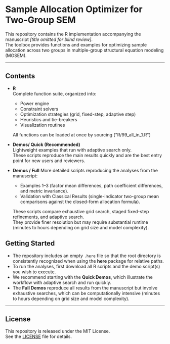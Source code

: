 # Sample Allocation Optimizer for Two-Group SEM

This repository contains the R implementation accompanying the manuscript *[title omitted for blind review]*.  
The toolbox provides functions and examples for optimizing sample allocation across two groups in multiple-group structural equation modeling (MGSEM).

---

## Contents

- **R**  
  Complete function suite, organized into:
  - Power engine  
  - Constraint solvers  
  - Optimization strategies (grid, fixed-step, adaptive step)  
  - Heuristics and tie-breakers  
  - Visualization routines

  All functions can be loaded at once by sourcing ("R/99_all_in_1.R")

- **Demos/ Quick (Recommended)**  
  Lightweight examples that run with adaptive search only.  
  These scripts reproduce the main results quickly and are the best entry point for new users and reviewers.

- **Demos / Full**
   More detailed scripts reproducing the analyses from the manuscript:  
   - Examples 1–3 (factor mean differences, path coefficient differences, and metric invariance).  
   - Validation with Classical Results (single-indicator two-group mean comparisons against the closed-form allocation formula).
     
   These scripts compare exhaustive grid search, staged fixed-step refinements, and adaptive search.  
  They provide finer resolution but may require substantial runtime (minutes to hours depending on grid size and model complexity).

## Getting Started
- The repository includes an empty `.here` file so that the root directory is consistently recognized when using the **here** package for relative paths.  
- To run the analyses, first download all R scripts and the demo script(s) you wish to execute.  
- We recommend starting with the **Quick Demos**, which illustrate the workflow with adaptive search and run quickly.  
- The **Full Demos** reproduce all results from the manuscript but involve exhaustive searches, which can be computationally intensive (minutes to hours depending on grid size and model complexity).


---

## License

This repository is released under the MIT License.  
See the [LICENSE](LICENSE) file for details.

